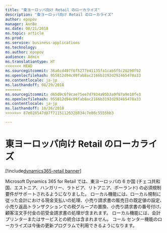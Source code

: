 ```yaml
---
title: "東ヨーロッパ向け Retail のローカライズ"
description: "東ヨーロッパ向け Retail のローカライズ"
author: epopov
manager: AnnBe
ms.date: 08/21/2018
ms.topic: article
ms.prod: 
ms.service: business-applications
ms.technology: 
ms.author: epopov
audience: Admin
ms.translationtype: HT
<<<<<<< HEAD
ms.sourcegitcommit: 36a6cd497f6f5277e41135fa1cab5f5c28290f92
ms.openlocfilehash: 955812d94c09fab8ac2166b3192d292465478a33
ms.contentlocale: ja-jp
ms.lasthandoff: 08/29/2018
=======
ms.sourcegitcommit: d65d9c6f9cae75ea7d7934a95b3a9f67a9e10fe3
ms.openlocfilehash: 955812d94c09fab8ac2166b3192d292465478a33
ms.contentlocale: ja-jp
ms.lasthandoff: 10/26/2018
>>>>>>> 87e028547d07f7115112632b834c7e86c5555bb3

---
```

#  <a name="retail-localizations-for-eastern-europe"></a>東ヨーロッパ向け Retail のローカライズ

[!include[dynamics365-retail banner](../includes/dynamics365-retail.md)]




Microsoft Dynamics 365 for Retail では、東ヨーロッパの 6 か国 (チェコ共和国、エストニア、ハンガリー、ラトビア、リトアニア、ポーランド) の必須規制要件がサポートされるようになりました。 ローカル機能には、ローカル規制に従った会計における現金支払いの処理、小売り請求書の販売日の既定値の設定、小売り返品トランザクションでの税グループの置換、小売り請求書の番号付け、顧客注文手付金の前受金請求書の処理が含まれます。 ローカル機能には、会計プリンターまたはサービスとの統合は含まれません。 コール センター機能のローカライズは今後の更新プログラムで利用できるようになります。 


